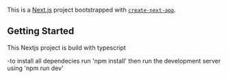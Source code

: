 This is a [Next.js](https://nextjs.org/) project bootstrapped with [`create-next-app`](https://github.com/vercel/next.js/tree/canary/packages/create-next-app).

## Getting Started
This Nextjs project is build with typescript

-to install all dependecies run 'npm install'
then run the development server using 'npm run dev'


